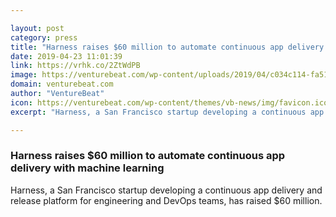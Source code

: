 ```yaml
---

layout: post
category: press
title: "Harness raises $60 million to automate continuous app delivery with machine learning"
date: 2019-04-23 11:01:39
link: https://vrhk.co/2ZtWdPB
image: https://venturebeat.com/wp-content/uploads/2019/04/c034c114-fa51-4856-bfe7-c60cad3f9356.png?w=1200&strip=all
domain: venturebeat.com
author: "VentureBeat"
icon: https://venturebeat.com/wp-content/themes/vb-news/img/favicon.ico
excerpt: "Harness, a San Francisco startup developing a continuous app delivery and release platform for engineering and DevOps teams, has raised $60 million."

---
```


### Harness raises $60 million to automate continuous app delivery with machine learning

Harness, a San Francisco startup developing a continuous app delivery and release platform for engineering and DevOps teams, has raised $60 million.